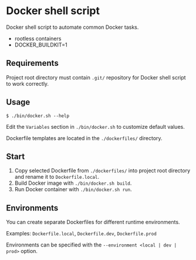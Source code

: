 # Docker shell script

Docker shell script to automate common Docker tasks.

- rootless containers
- DOCKER_BUILDKIT=1

## Requirements

Project root directory must contain `.git/` repository for Docker shell script to work correctly.

## Usage

```console
$ ./bin/docker.sh --help
```

Edit the `Variables` section in `./bin/docker.sh` to customize default values.

Dockerfile templates are located in the `./dockerfiles/` directory.

## Start

1. Copy selected Dockerfile from `./dockerfiles/` into project root directory and rename it to `Dockerfile.local`.
2. Build Docker image with `./bin/docker.sh build`.
3. Run Docker container with `./bin/docker.sh run`.

## Environments

You can create separate Dockerfiles for different runtime environments.

Examples: `Dockerfile.local`, `Dockerfile.dev`, `Dockerfile.prod`

Environments can be specified with the `--environment <local | dev | prod>` option.
